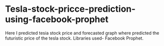 # Tesla-stock-pricce-prediction-using-facebook-prophet
Here I predicted tesia stock price and forecasted graph where predicted the futuristic price of the tesla stock.
Libraries used- Facebook Prophet.
